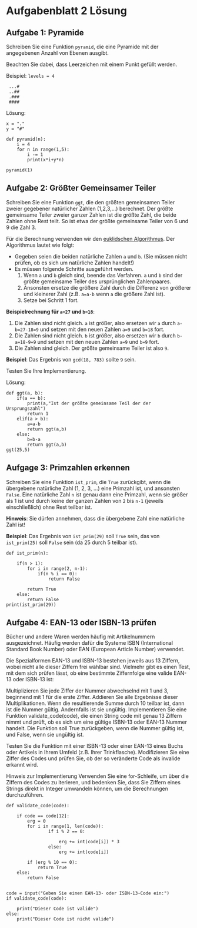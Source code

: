 # Aufgabenblatt 2 Lösung




## Aufgabe 1: Pyramide
Schreiben Sie eine Funktion `pyramid`, die eine Pyramide mit der angegebenen Anzahl von Ebenen ausgibt.

Beachten Sie dabei, dass Leerzeichen mit einem Punkt gefüllt werden.

Beispiel: `levels = 4`
```
 ...#
 ..##
 .###
 ####
```
Lösung:
```
x = "."
y = "#"

def pyramid(n):
    i = 4
    for n in range(1,5):
        i -= 1
        print(x*i+y*n)

pyramid(1)
```



## Aufgabe 2: Größter Gemeinsamer Teiler
Schreiben Sie eine Funktion `ggt`, die den größten gemeinsamen Teiler zweier gegebener natürlicher Zahlen (1,2,3,...) berechnet.
Der größte gemeinsame Teiler zweier ganzer Zahlen ist die größte Zahl, die beide Zahlen ohne Rest teilt.
So ist etwa der größte gemeinsame Teiler von 6 und 9 die Zahl 3.

Für die Berechnung verwenden wir den [euklidschen Algorithmus](https://de.wikipedia.org/wiki/Euklidischer_Algorithmus).
Der Algorithmus lautet wie folgt:

* Gegeben seien die beiden natürliche Zahlen `a` und `b`. (Sie müssen nicht prüfen, ob es sich um natürliche Zahlen handelt!)
* Es müssen folgende Schritte ausgeführt werden.
    1. Wenn `a` und `b` gleich sind, beende das Verfahren. `a` und `b` sind der größte gemeinsame Teiler des ursprünglichen Zahlenpaares.
    2. Ansonsten ersetze die größere Zahl durch die Differenz von größerer und kleinerer Zahl (z.B. `a=a-b` wenn `a` die größere Zahl ist).
    3. Setze bei Schritt 1 fort.

**Beispielrechnung für `a=27` und `b=18`**:
1. Die Zahlen sind nicht gleich. `a` ist größer, also ersetzen wir `a` durch `a-b=27-18=9` und setzen mit den neuen Zahlen `a=9` und `b=18` fort.
2. Die Zahlen sind nicht gleich. `b` ist größer, also ersetzen wir `b` durch `b-a=18-9=9` und setzen mit den neuen Zahlen `a=9` und `b=9` fort.
3. Die Zahlen sind gleich. Der größte gemeinsame Teiler ist also `9`.

**Beispiel**: Das Ergebnis von `gcd(18, 783)` sollte `9` sein.

Testen Sie Ihre Implementierung.

Lösung:
```
def ggt(a, b):
    if(a == b):
        print(a,"Ist der größte gemeinsame Teil der der Ursprungszahl")
        return 1
    elif(a > b):
        a=a-b
        return ggt(a,b)
    else:
        b=b-a
        return ggt(a,b)
ggt(25,5)
```


## Aufgage 3: Primzahlen erkennen
Schreiben Sie eine Funktion `ist_prim`, die `True` zurückgibt, wenn die übergebene natürliche Zahl (1, 2, 3, ...) eine Primzahl ist, und ansonsten `False`.
Eine natürliche Zahl `n` ist genau dann eine Primzahl, wenn sie größer als 1 ist und durch keine der ganzen Zahlen von `2` bis `n-1` (jeweils einschließlich) ohne Rest teilbar ist.

**Hinweis**: Sie dürfen annehmen, dass die übergebene Zahl eine natürliche Zahl ist!

**Beispiel**: Das Ergebnis von `ist_prim(29)` soll `True` sein, das von `ist_prim(25)` soll `False` sein (da 25 durch 5 teilbar ist).
```
def ist_prim(n):

    if(n > 1):
        for i in range(2, n-1):
            if(n % i == 0):
                return False

        return True
    else:
        return False
print(ist_prim(29))
```



## Aufgabe 4: EAN-13 oder ISBN-13 prüfen
Bücher und andere Waren werden häufig mit Artikelnummern ausgezeichnet. Häufig werden dafür die Systeme ISBN (International Standard Book Number) oder EAN (European Article Number) verwendet.

Die Spezialformen EAN-13 und ISBN-13 bestehen jeweils aus 13 Ziffern, wobei nicht alle dieser Ziffern frei wählbar sind. Vielmehr gibt es einen Test, mit dem sich prüfen lässt, ob eine bestimmte Ziffernfolge eine valide EAN-13 oder ISBN-13 ist:

Multiplizieren Sie jede Ziffer der Nummer abwechselnd mit 1 und 3, beginnend mit 1 für die erste Ziffer.
Addieren Sie alle Ergebnisse dieser Multiplikationen.
Wenn die resultierende Summe durch 10 teilbar ist, dann ist die Nummer gültig. Andernfalls ist sie ungültig.
Implementieren Sie eine Funktion validate_code(code), die einen String code mit genau 13 Ziffern nimmt und prüft, ob es sich um eine gültige ISBN-13 oder EAN-13 Nummer handelt. Die Funktion soll True zurückgeben, wenn die Nummer gültig ist, und False, wenn sie ungültig ist.

Testen Sie die Funktion mit einer ISBN-13 oder einer EAN-13 eines Buchs oder Artikels in Ihrem Umfeld (z.B. Ihrer Trinkflasche). Modifizieren Sie eine Ziffer des Codes und prüfen Sie, ob der so veränderte Code als invalide erkannt wird.

Hinweis zur Implementierung
Verwenden Sie eine for-Schleife, um über die Ziffern des Codes zu iterieren, und bedenken Sie, dass Sie Ziffern eines Strings direkt in Integer umwandeln können, um die Berechnungen durchzuführen.

```
def validate_code(code):

    if code == code[12]:
        erg = 0
        for i in range(1, len(code)):
                if i % 2 == 0:

                    erg += int(code[i]) * 3
                else:
                    erg += int(code[i])

        if (erg % 10 == 0):
            return True
    else:
        return False


code = input("Geben Sie einen EAN-13- oder ISBN-13-Code ein:")
if validate_code(code):

    print("Dieser Code ist valide")
else:
    print("Dieser Code ist nicht valide")

```
